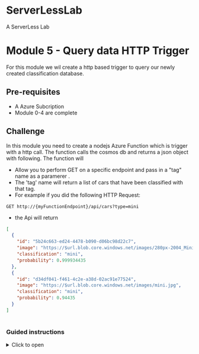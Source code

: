 
# ServerLessLab
A ServerLess Lab



# Module 5 - Query data HTTP Trigger 

For this module we wil create a http based trigger to query our newly created classification database.


## Pre-requisites 
* A Azure Subcription 
* Module 0-4 are complete 
## Challenge 
In this module you need to create a nodejs Azure Function which is trigger with a http call. The function calls the cosmos db and returns a json object with following. The function will 
* Allow you to perform  GET on a specific endpoint and pass in a "tag" name as a paramerer . 
* The 'tag' name will return a list of cars that have been classified with that tag. 
*  For example if you did the following HTTP Request:
```
GET http://{myFunctionEndpoint}/api/cars?type=mini
```
* the Api will return 
```json
[
  {
    "id": "5b24c663-ed24-4478-b090-d06bc98d22c7",
    "image": "https://$url.blob.core.windows.net/images/280px-2004_Mini_Cooper_1.6.jpg",
    "classification": "mini",
    "probability": 0.999934435
  },
  {
    "id": "d34df041-f461-4c2e-a38d-02ac91e77524",
    "image": "https://$url.blob.core.windows.net/images/mini.jpg",
    "classification": "mini",
    "probability": 0.94435
  }
]
 
```
### Guided instructions

<details><summary>Click to open</summary><p>

1.	TODO. Add instructions 

### Create HTTP Trigger Function 
1.	Click on “Resource Groups” and select your created rg
1.	Click on your Function
1.	Click on “+ New Function” button
1.	Select "HTTP Trigger"
1.  A dialog appears 
    * Set name of fucntion to "cars". this will be also the endpoint you access your https service from 
    * set Authorization level to "Anonymous"
    * ![ddd](/module5/CreateHttpFunction.png)
1. A default http function will be created. You can test  this functionality by calling the function url which can be found under in the top of the fucntion
![ddd](/module5/testfucntion.png) 

### Create Cosmos Input Binding
in this step we will bind the http trigger fetch input from  our cosmos db. This transparently will call to the database a fetch for data from the cosmos db and feed it as input to our function. 

 ![ddd](/module5/CreateHttpFunction.png)
1.	Under your newly created function,"Cars", select "Integrate"
1.  Create a new CosmosDB input binding. This binding will fetch data stored in cosmos db from the previous step 
    *  ![ddd](/module5/createbinding.png)
1. Configure the following input bindings settings 
    * Collection name: This is the collection name you configured in [Step 9 in module 3](/module3.md)
    * Database Name: This is the database name you configured in [Step 8 in module 3](/module3.md)
    * CosmosDB acccount connection: Configure the cosmosdb connection string. click "add new" to select the cosmos db from module3
    * SQl Query: This is the query that is used to fetch data stored in cosmosdb. Add "Select * from images i where i.tasg = {tag}"
    * Ensure that Document Parameter name is "inputDocument"
    * ![ddd](/module5/CosmostinputBinding.png)
1. update the index.js script with the following code 
```javascript
 function CarClassification(id, image,classification, probability){
    this.id = id;
    this.image= image; 
    this.classification = classification;
    this.probability = probability
}
module.exports = async function (context, req, inputDocument) {
    context.log('JavaScript HTTP trigger function processed a request. with tag='+req.query.tag);
    var classifications = []; 
    for(let val of inputDocument) {
      classifications.push(new CarClassification(val.id, val.image, val.tag, val.probability ) )
    }
    context.res = {
      status: 200,
      body: JSON.stringify( classifications),
      headers: { 'Content-Type': 'application/json' }
    };
    context.done(null,context.res);
}; 
 ´´´
 1. Now you should be able to test the function. Find the functions URL and add the tag parameter to the url 
    * https://customvisioncardetection.azurewebsites.net/api/cars2?tag=mini 
    

</p></details>


 ## Documentation
* [Azure Cosmos DB Overview](https://docs.microsoft.com/en-us/azure/cosmos-db/introduction)
